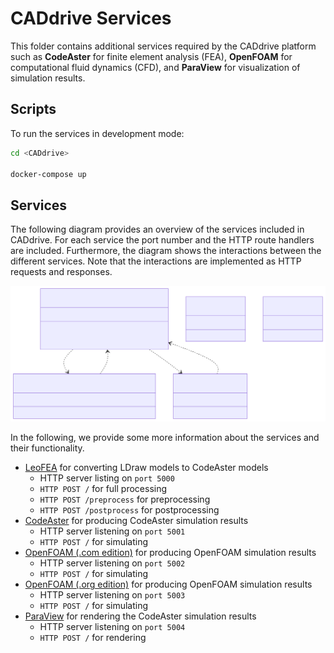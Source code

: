 # CADdrive Services

This folder contains additional services required by the CADdrive platform such as **CodeAster** for finite element analysis (FEA), **OpenFOAM** for computational fluid dynamics (CFD), and **ParaView** for visualization of simulation results.

## Scripts

To run the services in development mode:

```sh
cd <CADdrive>

docker-compose up
```

## Services

The following diagram provides an overview of the services included in CADdrive.
For each service the port number and the HTTP route handlers are included.
Furthermore, the diagram shows the interactions between the different services.
Note that the interactions are implemented as HTTP requests and responses.

![Services](../diagrams/services.svg)

In the following, we provide some more information about the services and their functionality.

* [LeoFEA](./leofea/) for converting LDraw models to CodeAster models
  * HTTP server listing on ``port 5000``
  * ``HTTP POST /`` for full processing
  * ``HTTP POST /preprocess`` for preprocessing
  * ``HTTP POST /postprocess`` for postprocessing
* [CodeAster](./codeaster/) for producing CodeAster simulation results
  * HTTP server listening on ``port 5001``
  * ``HTTP POST /`` for simulating
* [OpenFOAM (.com edition)](./openfoam-com/) for producing OpenFOAM simulation results
  * HTTP server listening on ``port 5002``
  * ``HTTP POST /`` for simulating
* [OpenFOAM (.org edition)](./openfoam-org/) for producing OpenFOAM simulation results
  * HTTP server listening on ``port 5003``
  * ``HTTP POST /`` for simulating
* [ParaView](./paraview/) for rendering the CodeAster simulation results
  * HTTP server listening on ``port 5004``
  * ``HTTP POST /`` for rendering
